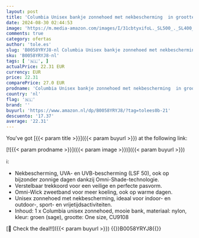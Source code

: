 ```yaml
---
layout: post
title: 'Columbia Unisex bankje zonnehoed met nekbescherming  in grootte verstelbaar  eenheidsmaat'
date: 2024-08-30 02:44:53
image: 'https://m.media-amazon.com/images/I/31cbtyxifoL._SL500_._SL400_.jpg'
comments: true
category: ofertas
author: 'tole.es'
slug: 'B0058YRYJ8-nl Columbia Unisex bankje zonnehoed met nekbescherming in...'
sku: 'B0058YRYJ8-nl'
tags: [ '🇳🇱', ]
actualPrice: 22.31 EUR
currency: EUR
price: 22.31
comparePrice: 27.0 EUR
prodname: 'Columbia Unisex bankje zonnehoed met nekbescherming  in grootte verstelbaar  eenheidsmaat'
country: 'nl'
flag: '🇳🇱'
brand: ''
buyurl: 'https://www.amazon.nl/dp/B0058YRYJ8/?tag=tolees0b-21'
descuento: '17.37'
average: '22.31'
---
```


You've got [{{< param title >}}]({{< param buyurl >}}) at the following link:

[![{{< param prodname >}}]({{< param image >}})]({{< param buyurl >}})

ℹ️:

- Nekbescherming, UVA- en UVB-bescherming (LSF 50), ook op bijzonder zonnige dagen dankzij Omni-Shade-technologie.
- Verstelbaar trekkoord voor een veilige en perfecte pasvorm.
- Omni-Wick zweetband voor meer koeling, ook op warme dagen.
- Unisex zonnehoed met nekbescherming, ideaal voor indoor- en outdoor-, sport- en vrijetijdsactiviteiten.
- Inhoud: 1 x Columbia unisex zonnehoed, mooie bank, materiaal: nylon, kleur: groen (sage), grootte: One size, CU9108

[🛒 Check the deal!!]({{< param buyurl >}})
{{<world>}}B0058YRYJ8{{</world>}}
